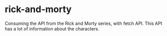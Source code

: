 # rick-and-morty
 Consuming the API from the Rick and Morty series, with fetch API. This API has a lot of information about the characters.
